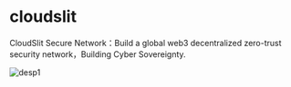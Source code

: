 # cloudslit
CloudSlit Secure Network：Build a global web3 decentralized zero-trust security network，Building Cyber Sovereignty.

![desp1](https://user-images.githubusercontent.com/34047788/177115308-0a19979f-1df9-462e-8d51-4a43e290a266.png)
